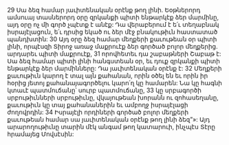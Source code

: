 29 Սա ձեզ համար յաւիտենական օրէնք թող լինի. Եօթներորդ ամսուայ տասներորդ օրը զրկանքի պիտի ենթարկէք ձեր մարմինը, այդ օրը ոչ մի գործ չպէտք է անէք: Դա վերաբերում է ե՛ւ տեղաբնակ իսրայէլացուն, ե՛ւ դրսից եկած ու ձեր մէջ բնակութիւն հաստատած պանդխտին: 30 Այդ օրը ձեզ համար մեղքերի քաւութեան օր պիտի լինի, որպէսզի Տիրոջ առաջ մաքրուէք ձեր գործած բոլոր մեղքերից. արդարեւ պիտի մաքրուէք, 31 որովհետեւ դա շաբաթների Շաբաթ է: Սա ձեզ համար պիտի լինի հանգստեան օր, եւ դուք զրկանքի պիտի ենթարկէք ձեր մարմինները: Դա յաւիտենական օրէնք է: 32 Մեղքերի քաւութիւն կարող է տալ այն քահանան, որին օծել են եւ որին իր հօրից յետոյ քահանայագործելու կարո՛ղ կը համարեն: Նա կը հագնի կտաւէ պատմուճանը՝ սուրբ պատմուճանը, 33 կը սրբագործի սրբութիւնների սրբութիւնը, վկայութեան խորանն ու զոհասեղանը, քաւութիւն կը տայ քահանաներին եւ ամբողջ իսրայէլացի ժողովրդին: 34 Իսրայէլի որդիների գործած բոլոր մեղքերի քաւութեան համար սա յաւիտենական օրէնք թող լինի ձեզ”»: Այդ արարողութիւնը տարին մէկ անգամ թող կատարուի, ինչպէս Տէրը հրամայեց Մովսէսին:
